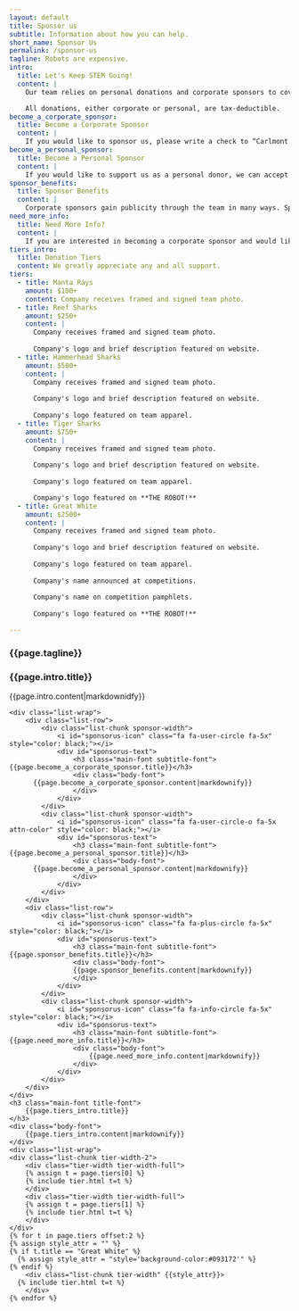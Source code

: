 ```yaml
---
layout: default
title: Sponsor us
subtitle: Information about how you can help.
short_name: Sponsor Us
permalink: /sponsor-us
tagline: Robots are expensive.
intro:
  title: Let's Keep STEM Going!
  content: |
    Our team relies on personal donations and corporate sponsors to cover our operational expenses. Unlike other teams, we do not have “team fees” that students must pay to join the team. In past years, our former team's annual expenses have been around $40,000: $10,000 for robot development and parts, $10,000 for competition registration, $15,000 for travel/lodging/shipping, $2,500 for tool upkeep and materials replacement, and $2,500 for public relations/outreach items and general team expenses. We expect our annual expenses to be similarly high. However, as this is our first year and we are starting a new team at a school that does not have a shop, we will also have to purchase tools, machines, and stock materials that other established teams do not have to worry about. We estimate that these additional expenses will be around $10,000. As you can see, FRC is an amazing program, however it requires some money. We rely on corporate sponsors and personal donations to fund our team and allow us to continue bringing STEM education to our students. Your support is always appreciated.

    All donations, either corporate or personal, are tax-deductible.
become_a_corporate_sponsor:
  title: Become a Corporate Sponsor
  content: |
    If you would like to sponsor us, please write a check to “Carlmont High School”, with “Robotics” in the memo line. Checks should be sent to Carlmont High School, 1400 Alameda de las Pulgas, Belmont, CA, 94002. Please send an email with your company’s	logo to [sponsorships@carlmontrobotics.org](mailto:sponsorships@carlmontrobotics.org) so we can provide you with sponsorship benefits.
become_a_personal_sponsor:
  title: Become a Personal Sponsor
  content: |
    If you would like to support us as a personal donor, we can accept tax deductible donations with checks payable to “Carlmont High School”, with “Robotics Team” in the memo line. Checks should be sent to Carlmont High School, 1400 Alameda de las Pulgas, Belmont, CA, 94002. Please send an email to [sponsorships@carlmontrobotics.org](mailto:sponsorships@carlmontrobotics.org) with your name so we can list you on our website under the supporters tab. If you would like to remain anonymous, please indicate this in your email.
sponsor_benefits:
  title: Sponsor Benefits
  content: |
    Corporate sponsors gain publicity through the team in many ways. Sponsors’ names and logos are featured prominently on this website, are printed on our team t-shirts (which we wear at all competitions and outreach events), and are featured on the side panels of our robot itself. Sponsors are also listed with FIRST and therefore appear on all competition programs as part of our official team name which is announced at the beginning of elimination matches at competition.
need_more_info:
  title: Need More Info?
  content: |
    If you are interested in becoming a corporate sponsor and would like more information, please email [sponsorships@carlmontrobotics.org](mailto:sponsorships@carlmontrobotics.org) and we can send you some materials or even arrange a tour of our facilities or a student presentation to your company. If you have received a letter, phone call, or email from a student on the team regarding your potential sponsorship, please reply to that student.
tiers_intro:
  title: Donation Tiers
  content: We greatly appreciate any and all support.
tiers:
  - title: Manta Rays
    amount: $100+
    content: Company receives framed and signed team photo.
  - title: Reef Sharks
    amount: $250+
    content: |
      Company receives framed and signed team photo.
      
      Company's logo and brief description featured on website.
  - title: Hammerhead Sharks
    amount: $500+
    content: |
      Company receives framed and signed team photo.
      
      Company's logo and brief description featured on website.
      
      Company's logo featured on team apparel.
  - title: Tiger Sharks
    amount: $750+
    content: |
      Company receives framed and signed team photo.
      
      Company's logo and brief description featured on website.
      
      Company's logo featured on team apparel.

      Company's logo featured on **THE ROBOT!**
  - title: Great White
    amount: $2500+
    content: |
      Company receives framed and signed team photo.
      
      Company's logo and brief description featured on website.
      
      Company's logo featured on team apparel.
      
      Company's name announced at competitions.
      
      Company's name on competition pamphlets.
      
      Company's logo featured on **THE ROBOT!**

---
```

<div class="content-wrap secondary-background">
	<h3 class="main-font title-font white-font ">
		{{page.tagline}}
	</h3>
</div>

<div class="content-wrap">
	<h3 class="main-font subtitle-font black-font">
		{{page.intro.title}}
	</h3>
  <div class="body-font">
    {{page.intro.content|markdownidfy}}
  </div>

	<div class="list-wrap">
		<div class="list-row">
			<div class="list-chunk sponsor-width">
				<i id="sponsorus-icon" class="fa fa-user-circle fa-5x" style="color: black;"></i>
				<div id="sponsorus-text">
					<h3 class="main-font subtitle-font">{{page.become_a_corporate_sponsor.title}}</h3>
					<div class="body-font">
          {{page.become_a_corporate_sponsor.content|markdownify}}
					</div>
				</div>
			</div>
			<div class="list-chunk sponsor-width">
				<i id="sponsorus-icon" class="fa fa-user-circle-o fa-5x attn-color" style="color: black;"></i>
				<div id="sponsorus-text">
					<h3 class="main-font subtitle-font">{{page.become_a_personal_sponsor.title}}</h3>
					<div class="body-font">
          {{page.become_a_personal_sponsor.content|markdownify}}
					</div>
				</div>
			</div>
		</div>
		<div class="list-row">
			<div class="list-chunk sponsor-width">
				<i id="sponsorus-icon" class="fa fa-plus-circle fa-5x" style="color: black;"></i>
				<div id="sponsorus-text">
					<h3 class="main-font subtitle-font">{{page.sponsor_benefits.title}}</h3>
					<div class="body-font">
					{{page.sponsor_benefits.content|markdownify}}
					</div>
				</div>
			</div>
			<div class="list-chunk sponsor-width">
				<i id="sponsorus-icon" class="fa fa-info-circle fa-5x" style="color: black;"></i>
				<div id="sponsorus-text">
					<h3 class="main-font subtitle-font">{{page.need_more_info.title}}</h3>
					<div class="body-font">
						{{page.need_more_info.content|markdownify}}
					</div>
				</div>
			</div>
		</div>
	</div>
	<h3 class="main-font title-font">
		{{page.tiers_intro.title}}
	</h3>
	<div class="body-font">
		{{page.tiers_intro.content|markdownify}}
	</div>
	<div class="list-wrap">
    <div class="list-chunk tier-width-2">
        <div class="tier-width tier-width-full">
        {% assign t = page.tiers[0] %}
        {% include tier.html t=t %}
        </div>
        <div class="tier-width tier-width-full">
        {% assign t = page.tiers[1] %}
        {% include tier.html t=t %}
        </div>
    </div>
    {% for t in page.tiers offset:2 %}
    {% assign style_attr = "" %}
    {% if t.title == "Great White" %}
      {% assign style_attr = "style='background-color:#093172'" %}
    {% endif %}
		<div class="list-chunk tier-width" {{style_attr}}>
      {% include tier.html t=t %}
		</div>
    {% endfor %}
  </div>
</div>

<!--#split-wrap creates a horizontal divider between preceding and following content-->
<div id="split-wrap"></div>

